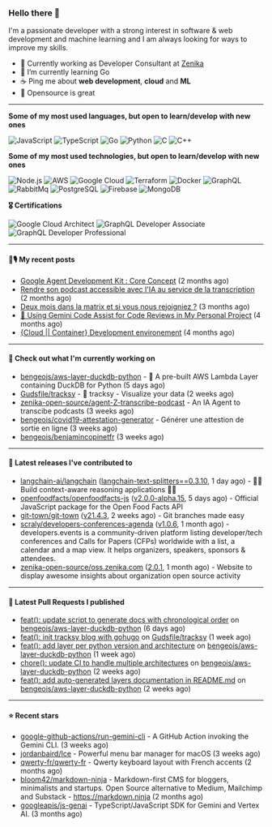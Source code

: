 ### Hello there 👋

I'm a passionate developer with a strong interest in software & web development and machine learning and I am always looking for ways to improve my skills.

- 💼 Currently working as Developer Consultant at [Zenika](https://github.com/Zenika)
- 🌱 I’m currently learning Go
- ☕️ Ping me about **web development**, **cloud** and **ML**
- 💙 Opensource is great

<hr/>

**Some of my most used languages, but open to learn/develop with new ones**

![JavaScript](https://img.shields.io/badge/-JavaScript-000?&logo=JavaScript)
![TypeScript](https://img.shields.io/badge/-TypeScript-000?&logo=TypeScript)
![Go](https://img.shields.io/badge/-Go-000?&logo=Go)
![Python](https://img.shields.io/badge/-Python-000?&logo=Python)
![C](https://img.shields.io/badge/-C-000?&logo=C)
![C++](https://img.shields.io/badge/-C++-000?&logo=c%2b%2b&logoColor=00599C)

**Some of my most used technologies, but open to learn/develop with new ones**

![Node.js](https://img.shields.io/badge/-Node.js-000?&logo=node.js)
![AWS](https://img.shields.io/badge/-AWS-000?&logo=AmazonAWS)
![Google Cloud](https://img.shields.io/badge/-Google_Cloud-000?&logo=google-cloud)
![Terraform](https://img.shields.io/badge/-Terraform-000?&logo=Terraform)
![Docker](https://img.shields.io/badge/-Docker-000?&logo=Docker)
![GraphQL](https://img.shields.io/badge/-GrapqhQL-000?&logo=graphql)
![RabbitMq](https://img.shields.io/badge/-RabbitMq-000?&logo=RabbitMq)
![PostgreSQL](https://img.shields.io/badge/-PostgreSQL-000?&logo=PostgreSQL)
![Firebase](https://img.shields.io/badge/-Firebase-000?&logo=Firebase)
![MongoDB](https://img.shields.io/badge/-MongoDB-000?&logo=MongoDB)

**🎖️ Certifications**

![Google Cloud Architect](https://img.shields.io/badge/-Google_Cloud_Architect-000?&logo=google-cloud)
![GraphQL Developer Associate](https://img.shields.io/badge/-GrapqhQL_Developer_Associate-000?&logo=graphql)
![GraphQL Developer Professional](https://img.shields.io/badge/-GrapqhQL_Developer_Professional-000?&logo=graphql)

<hr/>

#### 📕🎙️ My recent posts

- [Google Agent Development Kit : Core Concept](https://bbourgeois.dev/blog/2025/03-adk-core-concept/) (2 months ago)
- [Rendre son podcast accessible avec l&#39;IA au service de la transcription](https://bbourgeois.dev/blog/2025/02-rendre-podcast-accessible/) (2 months ago)
- [Deux mois dans la matrix et si vous nous rejoigniez ?](https://bbourgeois.dev/talks/2025/matrix/) (3 months ago)
- [🤖 Using Gemini Code Assist for Code Reviews in My Personal Project](https://bbourgeois.dev/blog/2025/01-gemini-code-assist-github-code-review/) (4 months ago)
- [{Cloud || Container} Development environement](https://youtu.be/Tl9JplAAVB8) (4 months ago)

<hr/>

#### 👷 Check out what I'm currently working on

- [bengeois/aws-layer-duckdb-python](https://github.com/bengeois/aws-layer-duckdb-python) - 🦆 A pre-built AWS Lambda Layer containing DuckDB for Python (5 days ago)
- [Gudsfile/tracksy](https://github.com/Gudsfile/tracksy) - 👀 tracksy - Visualize your data (2 weeks ago)
- [zenika-open-source/agent-Z-transcribe-podcast](https://github.com/zenika-open-source/agent-Z-transcribe-podcast) - An IA Agent to transcibe podcasts (3 weeks ago)
- [bengeois/covid19-attestation-generator](https://github.com/bengeois/covid19-attestation-generator) - Générer une attestion de sortie en ligne (3 weeks ago)
- [bengeois/benjamincopinetfr](https://github.com/bengeois/benjamincopinetfr) (3 weeks ago)

<hr/>

#### 🔭 Latest releases I've contributed to

- [langchain-ai/langchain](https://github.com/langchain-ai/langchain) ([langchain-text-splitters==0.3.10](https://github.com/langchain-ai/langchain/releases/tag/langchain-text-splitters%3D%3D0.3.10), 1 day ago) - 🦜🔗 Build context-aware reasoning applications 🦜🔗
- [openfoodfacts/openfoodfacts-js](https://github.com/openfoodfacts/openfoodfacts-js) ([v2.0.0-alpha.15](https://github.com/openfoodfacts/openfoodfacts-js/releases/tag/v2.0.0-alpha.15), 5 days ago) - Official JavaScript package for the Open Food Facts API
- [git-town/git-town](https://github.com/git-town/git-town) ([v21.4.3](https://github.com/git-town/git-town/releases/tag/v21.4.3), 2 weeks ago) - Git branches made easy
- [scraly/developers-conferences-agenda](https://github.com/scraly/developers-conferences-agenda) ([v1.0.6](https://github.com/scraly/developers-conferences-agenda/releases/tag/v1.0.6), 1 month ago) - developers.events is a community-driven platform listing developer/tech conferences and Calls for Papers (CFPs) worldwide with a list, a calendar and a map view. It helps organizers, speakers, sponsors &amp; attendees.
- [zenika-open-source/oss.zenika.com](https://github.com/zenika-open-source/oss.zenika.com) ([2.0.1](https://github.com/zenika-open-source/oss.zenika.com/releases/tag/2.0.1), 1 month ago) - Website to display awesome insights about organization open source activity

<hr/>

#### 🔨 Latest Pull Requests I published

- [feat(): update script to generate docs with chronological order](https://github.com/bengeois/aws-layer-duckdb-python/pull/10) on [bengeois/aws-layer-duckdb-python](https://github.com/bengeois/aws-layer-duckdb-python) (6 days ago)
- [feat(): init tracksy blog with gohugo](https://github.com/Gudsfile/tracksy/pull/100) on [Gudsfile/tracksy](https://github.com/Gudsfile/tracksy) (1 week ago)
- [feat(): add layer per python version and architecture](https://github.com/bengeois/aws-layer-duckdb-python/pull/9) on [bengeois/aws-layer-duckdb-python](https://github.com/bengeois/aws-layer-duckdb-python) (1 week ago)
- [chore(): update CI to handle multiple architectures](https://github.com/bengeois/aws-layer-duckdb-python/pull/8) on [bengeois/aws-layer-duckdb-python](https://github.com/bengeois/aws-layer-duckdb-python) (2 weeks ago)
- [feat(): add auto-generated layers documentation in README.md](https://github.com/bengeois/aws-layer-duckdb-python/pull/7) on [bengeois/aws-layer-duckdb-python](https://github.com/bengeois/aws-layer-duckdb-python) (2 weeks ago)

<hr/>

#### ⭐ Recent stars

- [google-github-actions/run-gemini-cli](https://github.com/google-github-actions/run-gemini-cli) - A GitHub Action invoking the Gemini CLI. (3 weeks ago)
- [jordanbaird/Ice](https://github.com/jordanbaird/Ice) - Powerful menu bar manager for macOS (3 weeks ago)
- [qwerty-fr/qwerty-fr](https://github.com/qwerty-fr/qwerty-fr) - Qwerty keyboard layout with French accents (2 months ago)
- [bloom42/markdown-ninja](https://github.com/bloom42/markdown-ninja) - Markdown-first CMS for bloggers, minimalists and startups. Open Source alternative to Medium, Mailchimp and Substack - https://markdown.ninja (2 months ago)
- [googleapis/js-genai](https://github.com/googleapis/js-genai) - TypeScript/JavaScript SDK for Gemini and Vertex AI. (3 months ago)